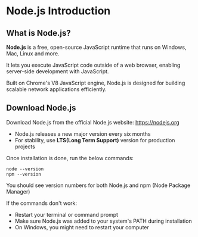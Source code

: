 # Node.js Introduction

## What is Node.js?

**Node.js** is a free, open-source JavaScript runtime that runs on Windows, Mac, Linux and more.

It lets you execute JavaScript code outside of a web browser, enabling server-side development with JavaScript.

Built on Chrome's V8 JavaScript engine, Node.js is designed for building scalable network applications efficiently.

## Download Node.js

Download Node.js from the official Node.js website: <a href="https://nodejs.org">https://nodejs.org</a>

- Node.js releases a new major version every six months
- For stability, use **LTS(Long Term Support)** version for production projects

Once installation is done, run the below commands:

```
node --version
npm --version
```

You should see version numbers for both Node.js and npm (Node Package Manager)

If the commands don't work:

- Restart your terminal or command prompt
- Make sure Node.js was added to your system's PATH during installation
- On Windows, you might need to restart your computer